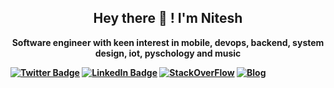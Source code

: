 <p align="center">
    <h2 align = "center">Hey there 👋 !  I'm <b>Nitesh<b> </h3>
</p>

<p align="center">Software engineer with keen interest in mobile, devops, backend, system design, iot, pyschology and music </p>

[![Twitter Badge](https://img.shields.io/badge/Twitter-1DA1F2?style=for-the-badge&logo=twitter&logoColor=white
)](https://twitter.com/im_Ntiwari)
[![LinkedIn Badge](https://img.shields.io/badge/LinkedIn-0077B5?style=for-the-badge&logo=linkedin&logoColor=white)](https://www.linkedin.com/in/nitiwari-dev/)
[![StackOverFlow](https://img.shields.io/badge/Stack_Overflow-FE7A16?style=for-the-badge&logo=stack-overflow&logoColor=white
)](https://stackoverflow.com/users/2783229/nitesh)
[![Blog](https://img.shields.io/badge/Blogger-FF5722?style=for-the-badge&logo=blogger&logoColor=white
)](https://www.coderconsole.com/)



